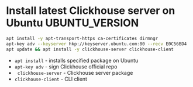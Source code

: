 # Install latest Clickhouse server on Ubuntu UBUNTU_VERSION

```bash
apt install -y apt-transport-https ca-certificates dirmngr
apt-key adv --keyserver hkp://keyserver.ubuntu.com:80 --recv E0C56BD4
apt update && apt install -y clickhouse-server clickhouse-client
```

- `apt install` - installs specified package on Ubuntu
- `apt-key adv` - sign Clickhouse official repo
- ` clickhouse-server` - Clickhouse server package
- `clickhouse-client` - CLI client


